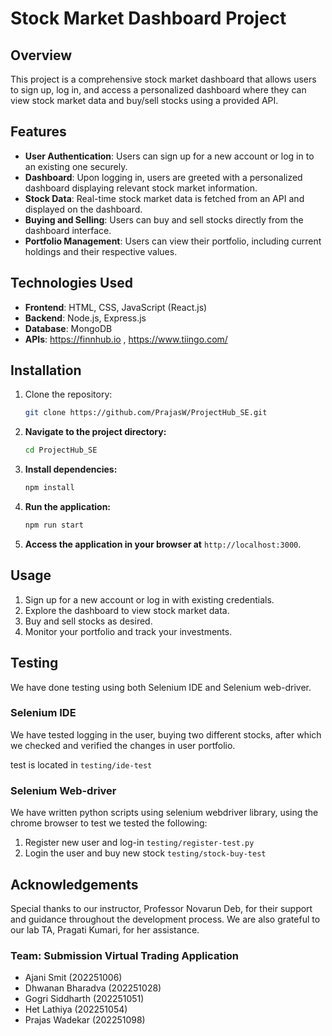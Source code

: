 # Stock Market Dashboard Project

## Overview

This project is a comprehensive stock market dashboard that allows users to sign up, log in, and access a personalized dashboard where they can view stock market data and buy/sell stocks using a provided API.

## Features

- **User Authentication**: Users can sign up for a new account or log in to an existing one securely.
- **Dashboard**: Upon logging in, users are greeted with a personalized dashboard displaying relevant stock market information.
- **Stock Data**: Real-time stock market data is fetched from an API and displayed on the dashboard.
- **Buying and Selling**: Users can buy and sell stocks directly from the dashboard interface.
- **Portfolio Management**: Users can view their portfolio, including current holdings and their respective values.

## Technologies Used

- **Frontend**: HTML, CSS, JavaScript (React.js)
- **Backend**: Node.js, Express.js
- **Database**: MongoDB
- **APIs**: https://finnhub.io , https://www.tiingo.com/

## Installation

1. Clone the repository:

   ```bash
   git clone https://github.com/PrajasW/ProjectHub_SE.git

2. **Navigate to the project directory:**

    ```bash
    cd ProjectHub_SE
    ```

3. **Install dependencies:**

    ```bash
    npm install
    ```

4. **Run the application:**

    ```bash
    npm run start
    ```

5. **Access the application in your browser at** `http://localhost:3000`.

## Usage

1. Sign up for a new account or log in with existing credentials.
2. Explore the dashboard to view stock market data.
3. Buy and sell stocks as desired.
4. Monitor your portfolio and track your investments.

## Testing

We have done testing using both Selenium IDE and Selenium web-driver.

### Selenium IDE
We have tested logging in the user, buying two different stocks, after which we checked and verified the changes in user portfolio.

test is located in `testing/ide-test`

### Selenium Web-driver
We have written python scripts using selenium webdriver library, using the chrome browser to test we tested the following:

1. Register new user and log-in `testing/register-test.py`
2. Login the user and buy new stock `testing/stock-buy-test`


## Acknowledgements

Special thanks to our instructor, Professor Novarun Deb, for their support and guidance throughout the development process. We are also grateful to our lab TA, Pragati Kumari, for her assistance.

### Team: Submission Virtual Trading Application

- Ajani Smit (202251006)
- Dhwanan Bharadva (202251028)
- Gogri Siddharth (202251051)
- Het Lathiya (202251054)
- Prajas Wadekar (202251098)
